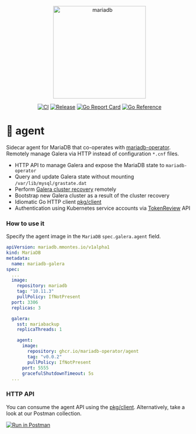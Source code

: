 <p align="center">
<img src="https://mariadb-operator.github.io/mariadb-operator/assets/mariadb-operator.png" alt="mariadb" width="250"/>
</p>

<p align="center">
<a href="https://github.com/mariadb-operator/agent/actions/workflows/ci.yml"><img src="https://github.com/mariadb-operator/agent/actions/workflows/ci.yml/badge.svg" alt="CI"></a>
<a href="https://github.com/mariadb-operator/agent/actions/workflows/release.yml"><img src="https://github.com/mariadb-operator/agent/actions/workflows/release.yml/badge.svg" alt="Release"></a>
<a href="https://goreportcard.com/report/github.com/mariadb-operator/agent"><img src="https://goreportcard.com/badge/github.com/mariadb-operator/agent" alt="Go Report Card"></a>
<a href="https://pkg.go.dev/github.com/mariadb-operator/agent"><img src="https://pkg.go.dev/badge/github.com/mariadb-operator/agent.svg" alt="Go Reference"></a>
</p>


# 🤖 agent
Sidecar agent for MariaDB that co-operates with [mariadb-operator](https://github.com/mariadb-operator/mariadb-operator). Remotely manage Galera via HTTP instead of configuration `*.cnf` files.
- HTTP API to manage Galera and expose the MariaDB state to `mariadb-operator`
- Query and update Galera state without mounting `/var/lib/mysql/grastate.dat`
- Perform [Galera cluster recovery](https://galeracluster.com/library/documentation/crash-recovery.html) remotely 
- Bootstrap new Galera cluster as a result of the cluster recovery
- Idiomatic Go HTTP client [pkg/client](./pkg/client/)
- Authentication using Kubernetes service accounts via [TokenReview](https://kubernetes.io/docs/reference/kubernetes-api/authentication-resources/token-review-v1/) API


### How to use it

Specify the agent image in the `MariaDB` `spec.galera.agent` field.

```yaml
apiVersion: mariadb.mmontes.io/v1alpha1
kind: MariaDB
metadata:
  name: mariadb-galera
spec:
  ...
  image:
    repository: mariadb
    tag: "10.11.3"
    pullPolicy: IfNotPresent
  port: 3306
  replicas: 3

  galera:
    sst: mariabackup
    replicaThreads: 1

    agent:
      image:
        repository: ghcr.io/mariadb-operator/agent
        tag: "v0.0.2"
        pullPolicy: IfNotPresent
      port: 5555
      gracefulShutdownTimeout: 5s
  ...
```

### HTTP API

You can consume the agent API using the [pkg/client](./pkg/client/). Alternatively, take a look at our Postman collection.

[![Run in Postman](https://run.pstmn.io/button.svg)](https://app.getpostman.com/run-collection/9776-cbdc1706-5e01-423a-822a-ed46daff6abd?action=collection%2Ffork&collection-url=entityId%3D9776-cbdc1706-5e01-423a-822a-ed46daff6abd%26entityType%3Dcollection%26workspaceId%3Da184b7e4-b1f7-405e-b9ec-ec62ed36dd27#?env%5BKubernetes%5D=W3sia2V5IjoidXJsIiwidmFsdWUiOiJodHRwOi8vbWFyaWFkYi1nYWxlcmEtMC5tYXJpYWRiLWdhbGVyYS1pbnRlcm5hbC5kZWZhdWx0LnN2Yy5jbHVzdGVyLmxvY2FsOjU1NTUiLCJlbmFibGVkIjp0cnVlLCJ0eXBlIjoiZGVmYXVsdCIsInNlc3Npb25WYWx1ZSI6Imh0dHA6Ly9tYXJpYWRiLWdhbGVyYS0wLm1hcmlhZGItZ2FsZXJhLWludGVybmFsLmRlZmF1bHQuc3ZjLmNsdXN0ZXIubG9jYWw6NTU1NSIsInNlc3Npb25JbmRleCI6MH1d)

